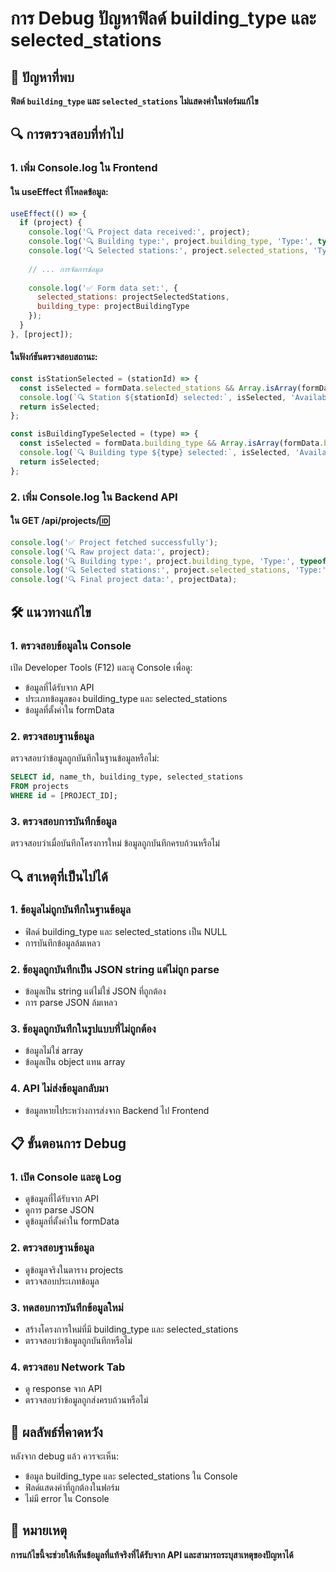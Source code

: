# การ Debug ปัญหาฟิลด์ building_type และ selected_stations

## 🚨 ปัญหาที่พบ

**ฟิลด์ `building_type` และ `selected_stations` ไม่แสดงค่าในฟอร์มแก้ไข**

## 🔍 การตรวจสอบที่ทำไป

### 1. **เพิ่ม Console.log ใน Frontend**

#### ใน useEffect ที่โหลดข้อมูล:
```javascript
useEffect(() => {
  if (project) {
    console.log('🔍 Project data received:', project);
    console.log('🔍 Building type:', project.building_type, 'Type:', typeof project.building_type);
    console.log('🔍 Selected stations:', project.selected_stations, 'Type:', typeof project.selected_stations);
    
    // ... การจัดการข้อมูล
    
    console.log('✅ Form data set:', {
      selected_stations: projectSelectedStations,
      building_type: projectBuildingType
    });
  }
}, [project]);
```

#### ในฟังก์ชันตรวจสอบสถานะ:
```javascript
const isStationSelected = (stationId) => {
  const isSelected = formData.selected_stations && Array.isArray(formData.selected_stations) && formData.selected_stations.includes(stationId);
  console.log(`🔍 Station ${stationId} selected:`, isSelected, 'Available stations:', formData.selected_stations);
  return isSelected;
};

const isBuildingTypeSelected = (type) => {
  const isSelected = formData.building_type && Array.isArray(formData.building_type) && formData.building_type.includes(type);
  console.log(`🔍 Building type ${type} selected:`, isSelected, 'Available types:', formData.building_type);
  return isSelected;
};
```

### 2. **เพิ่ม Console.log ใน Backend API**

#### ใน GET /api/projects/:id:
```javascript
console.log('✅ Project fetched successfully');
console.log('🔍 Raw project data:', project);
console.log('🔍 Building type:', project.building_type, 'Type:', typeof project.building_type);
console.log('🔍 Selected stations:', project.selected_stations, 'Type:', typeof project.selected_stations);
console.log('🔍 Final project data:', projectData);
```

## 🛠️ แนวทางแก้ไข

### 1. **ตรวจสอบข้อมูลใน Console**

เปิด Developer Tools (F12) และดู Console เพื่อดู:
- ข้อมูลที่ได้รับจาก API
- ประเภทข้อมูลของ building_type และ selected_stations
- ข้อมูลที่ตั้งค่าใน formData

### 2. **ตรวจสอบฐานข้อมูล**

ตรวจสอบว่าข้อมูลถูกบันทึกในฐานข้อมูลหรือไม่:
```sql
SELECT id, name_th, building_type, selected_stations 
FROM projects 
WHERE id = [PROJECT_ID];
```

### 3. **ตรวจสอบการบันทึกข้อมูล**

ตรวจสอบว่าเมื่อบันทึกโครงการใหม่ ข้อมูลถูกบันทึกครบถ้วนหรือไม่

## 🔍 สาเหตุที่เป็นไปได้

### 1. **ข้อมูลไม่ถูกบันทึกในฐานข้อมูล**
- ฟิลด์ building_type และ selected_stations เป็น NULL
- การบันทึกข้อมูลล้มเหลว

### 2. **ข้อมูลถูกบันทึกเป็น JSON string แต่ไม่ถูก parse**
- ข้อมูลเป็น string แต่ไม่ใช่ JSON ที่ถูกต้อง
- การ parse JSON ล้มเหลว

### 3. **ข้อมูลถูกบันทึกในรูปแบบที่ไม่ถูกต้อง**
- ข้อมูลไม่ใช่ array
- ข้อมูลเป็น object แทน array

### 4. **API ไม่ส่งข้อมูลกลับมา**
- ข้อมูลหายไประหว่างการส่งจาก Backend ไป Frontend

## 📋 ขั้นตอนการ Debug

### 1. **เปิด Console และดู Log**
- ดูข้อมูลที่ได้รับจาก API
- ดูการ parse JSON
- ดูข้อมูลที่ตั้งค่าใน formData

### 2. **ตรวจสอบฐานข้อมูล**
- ดูข้อมูลจริงในตาราง projects
- ตรวจสอบประเภทข้อมูล

### 3. **ทดสอบการบันทึกข้อมูลใหม่**
- สร้างโครงการใหม่ที่มี building_type และ selected_stations
- ตรวจสอบว่าข้อมูลถูกบันทึกหรือไม่

### 4. **ตรวจสอบ Network Tab**
- ดู response จาก API
- ตรวจสอบว่าข้อมูลถูกส่งครบถ้วนหรือไม่

## 🎯 ผลลัพธ์ที่คาดหวัง

หลังจาก debug แล้ว ควรจะเห็น:
- ข้อมูล building_type และ selected_stations ใน Console
- ฟิลด์แสดงค่าที่ถูกต้องในฟอร์ม
- ไม่มี error ใน Console

## 📝 หมายเหตุ

**การแก้ไขนี้จะช่วยให้เห็นข้อมูลที่แท้จริงที่ได้รับจาก API และสามารถระบุสาเหตุของปัญหาได้**
















